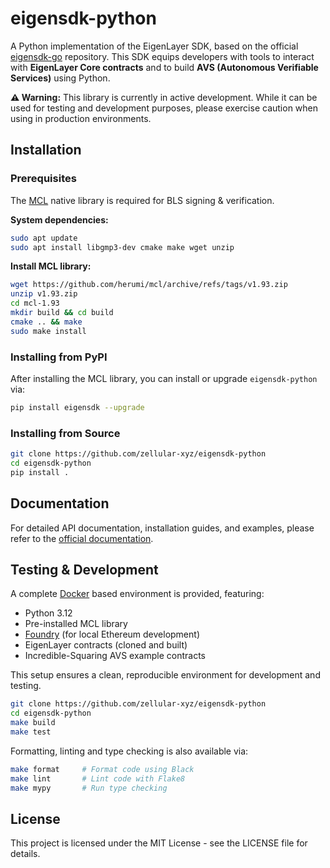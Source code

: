 # eigensdk-python

A Python implementation of the EigenLayer SDK, based on the official [eigensdk-go](https://github.com/layr-Labs/eigensdk-go) repository. This SDK equips developers with tools to interact with **EigenLayer Core contracts** and to build **AVS (Autonomous Verifiable Services)** using Python.

**⚠️ Warning:** This library is currently in active development. While it can be used for testing and development purposes, please exercise caution when using in production environments.

## Installation

### Prerequisites

The [MCL](https://github.com/herumi/mcl) native library is required for BLS signing & verification.

**System dependencies:**

```bash
sudo apt update
sudo apt install libgmp3-dev cmake make wget unzip
```

**Install MCL library:**

```bash
wget https://github.com/herumi/mcl/archive/refs/tags/v1.93.zip
unzip v1.93.zip
cd mcl-1.93
mkdir build && cd build
cmake .. && make
sudo make install
```

### Installing from PyPI

After installing the MCL library, you can install or upgrade `eigensdk-python` via:

```bash
pip install eigensdk --upgrade
```

### Installing from Source

```bash
git clone https://github.com/zellular-xyz/eigensdk-python
cd eigensdk-python
pip install .
```

## Documentation

For detailed API documentation, installation guides, and examples, please refer to the [official documentation](https://docs.zellular.xyz/eigensdk-python/).

## Testing & Development

A complete [Docker](https://docs.docker.com/get-docker/) based environment is provided, featuring:

* Python 3.12
* Pre-installed MCL library
* [Foundry](https://book.getfoundry.sh/) (for local Ethereum development)
* EigenLayer contracts (cloned and built)
* Incredible-Squaring AVS example contracts

This setup ensures a clean, reproducible environment for development and testing.

```bash
git clone https://github.com/zellular-xyz/eigensdk-python
cd eigensdk-python
make build
make test
```

Formatting, linting and type checking is also available via:

```bash
make format     # Format code using Black
make lint       # Lint code with Flake8
make mypy       # Run type checking
```

## License

This project is licensed under the MIT License - see the LICENSE file for details.
